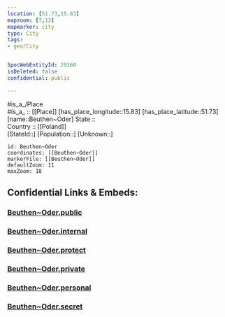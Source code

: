 ```yaml
---
location: [51.73,15.83] 
mapzoom: [7,12] 
mapmarker: city 
type: City
tags:
- geo/City


SpocWebEntityId: 29160
isDeleted: false
confidential: public

---
```

#is_a_/Place  
#is_a_ :: [[Place]] 
[has_place_longitude::15.83] 
[has_place_latitude::51.73] 
[name::Beuthen~Oder] 
State ::  
Country :: [[Poland]]  
[StateId::] 
[Population::] 
[Unknown::] 


```leaflet
id: Beuthen~Oder
coordinates: [[Beuthen~Oder]] 
markerFile: [[Beuthen~Oder]] 
defaultZoom: 11 
maxZoom: 18
```


## Confidential Links & Embeds: 

### [Beuthen~Oder.public](/_public/\Earth\Continent\Europe\Europe~East\Poland\Provinces~Poland\Lubusz\CityBeuthen~Oder.public.md) 

### [Beuthen~Oder.internal](/_internal/\Earth\Continent\Europe\Europe~East\Poland\Provinces~Poland\Lubusz\CityBeuthen~Oder.internal.md) 

### [Beuthen~Oder.protect](/_protect/\Earth\Continent\Europe\Europe~East\Poland\Provinces~Poland\Lubusz\CityBeuthen~Oder.protect.md) 

### [Beuthen~Oder.private](/_private/\Earth\Continent\Europe\Europe~East\Poland\Provinces~Poland\Lubusz\CityBeuthen~Oder.private.md) 

### [Beuthen~Oder.personal](/_personal/\Earth\Continent\Europe\Europe~East\Poland\Provinces~Poland\Lubusz\CityBeuthen~Oder.personal.md) 

### [Beuthen~Oder.secret](/_secret/\Earth\Continent\Europe\Europe~East\Poland\Provinces~Poland\Lubusz\CityBeuthen~Oder.secret.md)

